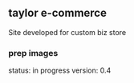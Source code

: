 ## taylor e-commerce
Site developed for custom biz store

### prep images
 status: in progress
 version: 0.4 